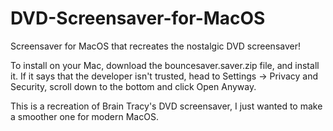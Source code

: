 # DVD-Screensaver-for-MacOS

Screensaver for MacOS that recreates the nostalgic DVD screensaver!

To install on your Mac, download the bouncesaver.saver.zip file, and install it. If it says that the developer isn't trusted, head to Settings -> Privacy and Security, scroll down to the bottom and click Open Anyway. 

This is a recreation of Brain Tracy's DVD screensaver, I just wanted to make a smoother one for modern MacOS.
